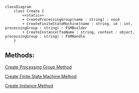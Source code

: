 ```mermaid
classDiagram
    class Create {
        <<static>>
        + CreateProcessingGroup(name : string) : void
        + CreateFiniteStateMachine(name : string, id : int, processingGroup : string) : FSMBuilder
        + CreateInstance(fsmName : string, context : object, processingGroup : string) : FSMHandle
    }

```

## Methods:

[Create Processing Group Method](./CreateProcessGroup/CreateProcessGroup.md)

[Create Finite State Machine Method](./CreateFiniteStateMachine/CreateFiniteStateMachine.md)

[Create Instance Method](./CreateInstance/CreateInstance.md)